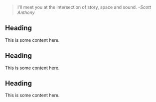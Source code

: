 <style>
  body {
    margin: auto 0;
  }
  main {
    margin: auto 0;
    max-width: unset;
  }
</style>
<div id=hero class="frontpage">
  <blockquote>I'll meet you at the intersection of story, space and sound. <cite>–Scott Anthony</cite></blockquote>
</div>

<section>
  <div class="row">
    <div class="col">
      <div class="card">
        <h2>Heading</h2>
        This is some content here.
      </div>
    </div>
    <div class="col">
      <div class="card">
        <h2>Heading</h2>
        This is some content here.
      </div>
    </div>
    <div class="col">
      <div class="card">
        <h2>Heading</h2>
        This is some content here.
      </div>
    </div>
  </div>
</section>
